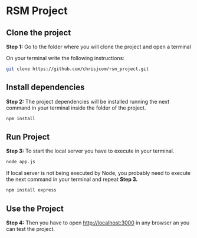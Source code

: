 # RSM Project

## Clone the project

**Step 1:** Go to the folder where you will clone the project and open a terminal

On your terminal write the following instructions:

```bash
git clone https://github.com/chrisjcom/rsm_project.git
```

## Install dependencies

**Step 2:** The project dependencies will be installed running the next command in your terminal inside the folder of the project.

```bash
npm install
```

## Run Project

**Step 3:** To start the local server you have to execute in your terminal.

```bash
node app.js
```

If local server is not being executed by Node, you probably need to execute the next command in your terminal and repeat **Step 3.**

 

```bash
npm install express
```

## Use the Project

**Step 4:** Then you have to open [http://localhost:3000](http://localhost:3000) in any browser an you can test the project.